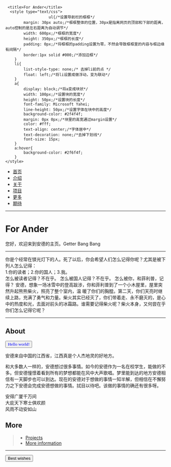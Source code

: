 <head>
<meta charset="utf-8">
     
     <title>For Ander</title>
      <style type="text/css">
                       ul{/*设置导航栏的框框*/
		 	margin: 30px auto;/*框框整体的位置，30px是指离网页的顶部和下部的距离，auto控制的是左右距离为自动调节*/
			width: 600px;/*框框的宽度*/
			height: 350px;/*框框的长度*/
			padding: 0px;/*将框框的padding设置为零，不然会导致框框里的内容与框边缘有间隔*/
			border:1px solid #000;/*添加边框*/
		}
		li{
			list-style-type: none;/* 去掉li前的点 */
			float: left;/*将li设置成做浮动，变为联动*/
		}
		a{
			display: block;/*将a变成块状*/
			width: 100px;/*设置块的宽度*/
			height: 50px;/*设置块的长度*/
			font-family: Microsoft Yahei;
			line-height: 50px;/*设置字体在块中的高度*/
			background-color: #2f4f4f;
			margin: 0px 0px;/*块里的高宽通过margin设置*/
			color: #fff;
			text-align: center;/*字体居中*/
			text-decoration: none;/*去掉下划线*/
			font-size: 15px;
		}
		a:hover{
			background-color: #2f6f4f;
		}
	</style>
</head>
 	<div >
		<ul class=daohang>
			<li><a href="">首页</a></li>
			<li><a href="">介绍</a></li>
			<li><a href="">关于</a></li>
			<li><a href="">项目</a></li>
			<li><a href="">更多</a></li>
			<li><a href="">期待</a></li>
		</ul>
	</div>
<hr/>
<h1>For Ander</h1>
<p>您好，欢迎来到安德的主页。Getter Bang Bang</p>
<hr/>
<div>你是个经常在镁光灯下的人。死了以后，你会希望人们怎么记得你呢？尤其是被下列人怎么记得：<div/>
<div>1.你的读者；2.你的国人；3.我。<div/>
<div>怎么被读者记得？不在乎。 怎么被国人记得？不在乎。 怎么被你，和菲利普，记得？ 安德，想象一场冰雪中的登高跋涉，你和菲利普到了一个小木屋里，屋里突然升起熊熊柴火，照亮了整个室内，温 暖了你们的胸膛。第二天，你们天亮时继续上路，充满了勇气和力量。柴火其实已经灭了，你们带着走、永不磨灭的，是心中的热度和光，去面对前头的冰霜路。谁需要记得柴火呢？柴火本身，又何尝在乎你们怎么记得它呢？<div/><hr/>
<h2 id="About">About</h2>
<form><input type="button" value="Hello world!" style="font-family:verdana;color:Blue"></form>
  <p>安德来自中国的江西省，江西真是个人杰地灵的好地方。</p><p>和大多数人一样的，安德想过很多事情。如今的安德作为一名在校学生，能做的不多。但安德憧憬着看到所有的梦想都能在风中大声歌唱。梦里能到达的地方安德相信有一天脚步也可以到达。现在的安德对于想做的事情一知半解，但相信在不懈努力之下安德会完成安德想做的事情。拭目以待吧。该做的事情的确还有很多呀。</p><p>安得广厦千万间<br />大庇天下寒士俱欢颜<br />风雨不动安如山</p>
<h2 id="More">More</h2>
<blockquote>
  <ul>
    <li><a href="https://dfghj123tyuvi.github.io/projects"> Projects</a></li>
    <li><a href="https://dfghj123tyuvi.github.io/information"> More information</a></li>
  </ul>
</blockquote><hr/><form>
<button type="button"
onclick="document.getElementById('demo').innerHTML = Date()">Best wishes</button>
  <p id="demo"></p></form>
